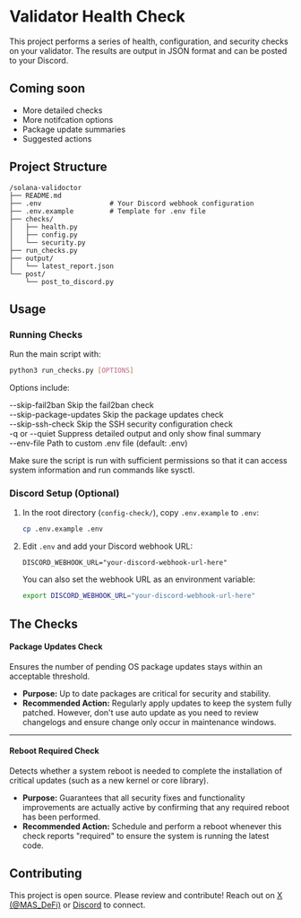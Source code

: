 # Validator Health Check

This project performs a series of health, configuration, and security checks on your validator. The results are output in JSON format and can be posted to your Discord.

## Coming soon  
- More detailed checks
- More notifcation options
- Package update summaries
- Suggested actions


## Project Structure
```
/solana-validoctor
├── README.md
├── .env                 # Your Discord webhook configuration
├── .env.example         # Template for .env file
├── checks/
│   ├── health.py
│   ├── config.py
│   └── security.py
├── run_checks.py
├── output/
│   └── latest_report.json
└── post/
    └── post_to_discord.py
``` 


## Usage

### Running Checks

Run the main script with:

```bash
python3 run_checks.py [OPTIONS]  
```

Options include:

--skip-fail2ban Skip the fail2ban check  
--skip-package-updates Skip the package updates check  
--skip-ssh-check Skip the SSH security configuration check  
-q or --quiet Suppress detailed output and only show final summary  
--env-file Path to custom .env file (default: .env)

Make sure the script is run with sufficient permissions so that it can access system information and run commands like sysctl.    

### Discord Setup (Optional)
1. In the root directory (`config-check/`), copy `.env.example` to `.env`:
   ```bash
   cp .env.example .env
   ```
2. Edit `.env` and add your Discord webhook URL:
   ```
   DISCORD_WEBHOOK_URL="your-discord-webhook-url-here"
   ```
   
   You can also set the webhook URL as an environment variable:
   ```bash
   export DISCORD_WEBHOOK_URL="your-discord-webhook-url-here"
   ```

## The Checks  

#### Package Updates Check  
Ensures the number of pending OS package updates stays within an acceptable threshold.  

- **Purpose:** Up to date packages are critical for security and stability.  
- **Recommended Action:** Regularly apply updates to keep the system fully patched. However, don't use auto update as you need to review changelogs and ensure change only occur in maintenance windows.

---

#### Reboot Required Check  
Detects whether a system reboot is needed to complete the installation of critical updates (such as a new kernel or core library).  

- **Purpose:** Guarantees that all security fixes and functionality improvements are actually active by confirming that any required reboot has been performed.  
- **Recommended Action:** Schedule and perform a reboot whenever this check reports "required" to ensure the system is running the latest code.  


  
## Contributing
This project is open source. Please review and contribute!
Reach out on [X (@MAS_DeFi)](https://x.com/MAS_DeFi) or [Discord](https://discordapp.com/users/masdefi_62609) to connect.